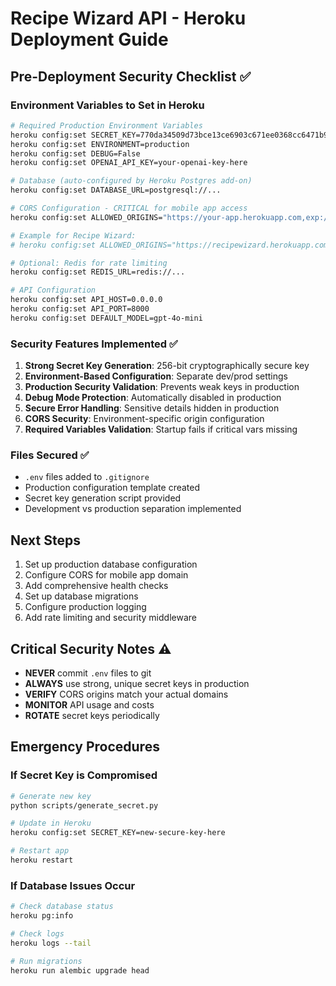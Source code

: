 # Recipe Wizard API - Heroku Deployment Guide

## Pre-Deployment Security Checklist ✅

### Environment Variables to Set in Heroku

```bash
# Required Production Environment Variables
heroku config:set SECRET_KEY=770da34509d73bce13ce6903c671ee0368cc6471b9471b8b533563e6b3b88771
heroku config:set ENVIRONMENT=production
heroku config:set DEBUG=False
heroku config:set OPENAI_API_KEY=your-openai-key-here

# Database (auto-configured by Heroku Postgres add-on)
heroku config:set DATABASE_URL=postgresql://...

# CORS Configuration - CRITICAL for mobile app access
heroku config:set ALLOWED_ORIGINS="https://your-app.herokuapp.com,exp://your-expo-app,https://your-custom-domain.com"

# Example for Recipe Wizard:
# heroku config:set ALLOWED_ORIGINS="https://recipewizard.herokuapp.com,exp://recipewizard,https://app.recipewizard.com"

# Optional: Redis for rate limiting
heroku config:set REDIS_URL=redis://...

# API Configuration
heroku config:set API_HOST=0.0.0.0
heroku config:set API_PORT=8000
heroku config:set DEFAULT_MODEL=gpt-4o-mini
```

### Security Features Implemented ✅

1. **Strong Secret Key Generation**: 256-bit cryptographically secure key
2. **Environment-Based Configuration**: Separate dev/prod settings
3. **Production Security Validation**: Prevents weak keys in production
4. **Debug Mode Protection**: Automatically disabled in production
5. **Secure Error Handling**: Sensitive details hidden in production
6. **CORS Security**: Environment-specific origin configuration
7. **Required Variables Validation**: Startup fails if critical vars missing

### Files Secured ✅

- `.env` files added to `.gitignore`
- Production configuration template created
- Secret key generation script provided
- Development vs production separation implemented

## Next Steps

1. Set up production database configuration
2. Configure CORS for mobile app domain
3. Add comprehensive health checks
4. Set up database migrations
5. Configure production logging
6. Add rate limiting and security middleware

## Critical Security Notes ⚠️

- **NEVER** commit `.env` files to git
- **ALWAYS** use strong, unique secret keys in production
- **VERIFY** CORS origins match your actual domains
- **MONITOR** API usage and costs
- **ROTATE** secret keys periodically

## Emergency Procedures

### If Secret Key is Compromised
```bash
# Generate new key
python scripts/generate_secret.py

# Update in Heroku
heroku config:set SECRET_KEY=new-secure-key-here

# Restart app
heroku restart
```

### If Database Issues Occur
```bash
# Check database status
heroku pg:info

# Check logs
heroku logs --tail

# Run migrations
heroku run alembic upgrade head
```
